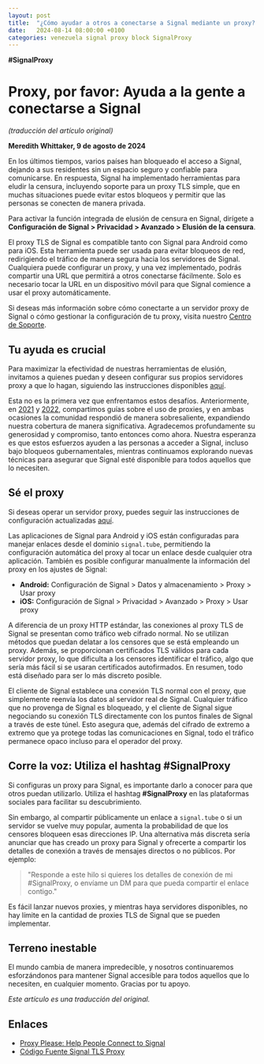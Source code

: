 ```yaml
---
layout: post
title:  "¿Cómo ayudar a otros a conectarse a Signal mediante un proxy? Una guía práctica"
date:   2024-08-14 08:00:00 +0100
categories: venezuela signal proxy block SignalProxy
--- 
```


**\#SignalProxy**

# Proxy, por favor: Ayuda a la gente a conectarse a Signal 
*(traducción del artículo original)* 

**Meredith Whittaker, 9 de agosto de 2024**

En los últimos tiempos, varios países han bloqueado el acceso a Signal, dejando a sus residentes sin un espacio seguro y confiable para comunicarse. En respuesta, Signal ha implementado herramientas para eludir la censura, incluyendo soporte para un proxy TLS simple, que en muchas situaciones puede evitar estos bloqueos y permitir que las personas se conecten de manera privada.

Para activar la función integrada de elusión de censura en Signal, dirígete a **Configuración de Signal > Privacidad > Avanzado > Elusión de la censura**.

El proxy TLS de Signal es compatible tanto con Signal para Android como para iOS. Esta herramienta puede ser usada para evitar bloqueos de red, redirigiendo el tráfico de manera segura hacia los servidores de Signal. Cualquiera puede configurar un proxy, y una vez implementado, podrás compartir una URL que permitirá a otros conectarse fácilmente. Solo es necesario tocar la URL en un dispositivo móvil para que Signal comience a usar el proxy automáticamente.

Si deseas más información sobre cómo conectarte a un servidor proxy de Signal o cómo gestionar la configuración de tu proxy, visita nuestro [Centro de Soporte](https://support.signal.org/hc/en-us/articles/360056052052-Proxy-Support).

## Tu ayuda es crucial

Para maximizar la efectividad de nuestras herramientas de elusión, invitamos a quienes puedan y deseen configurar sus propios servidores proxy a que lo hagan, siguiendo las instrucciones disponibles [aquí](https://github.com/signalapp/Signal-TLS-Proxy).

Esta no es la primera vez que enfrentamos estos desafíos. Anteriormente, en [2021](https://signal.org/blog/help-iran-reconnect/) y [2022](https://signal.org/blog/run-a-proxy/), compartimos guías sobre el uso de proxies, y en ambas ocasiones la comunidad respondió de manera sobresaliente, expandiendo nuestra cobertura de manera significativa. Agradecemos profundamente su generosidad y compromiso, tanto entonces como ahora. Nuestra esperanza es que estos esfuerzos ayuden a las personas a acceder a Signal, incluso bajo bloqueos gubernamentales, mientras continuamos explorando nuevas técnicas para asegurar que Signal esté disponible para todos aquellos que lo necesiten.

## Sé el proxy

Si deseas operar un servidor proxy, puedes seguir las instrucciones de configuración actualizadas [aquí](https://github.com/signalapp/Signal-TLS-Proxy).

Las aplicaciones de Signal para Android y iOS están configuradas para manejar enlaces desde el dominio `signal.tube`, permitiendo la configuración automática del proxy al tocar un enlace desde cualquier otra aplicación. También es posible configurar manualmente la información del proxy en los ajustes de Signal:

- **Android:** Configuración de Signal > Datos y almacenamiento > Proxy > Usar proxy
- **iOS:** Configuración de Signal > Privacidad > Avanzado > Proxy > Usar proxy

A diferencia de un proxy HTTP estándar, las conexiones al proxy TLS de Signal se presentan como tráfico web cifrado normal. No se utilizan métodos que puedan delatar a los censores que se está empleando un proxy. Además, se proporcionan certificados TLS válidos para cada servidor proxy, lo que dificulta a los censores identificar el tráfico, algo que sería más fácil si se usaran certificados autofirmados. En resumen, todo está diseñado para ser lo más discreto posible.

El cliente de Signal establece una conexión TLS normal con el proxy, que simplemente reenvía los datos al servidor real de Signal. Cualquier tráfico que no provenga de Signal es bloqueado, y el cliente de Signal sigue negociando su conexión TLS directamente con los puntos finales de Signal a través de este túnel. Esto asegura que, además del cifrado de extremo a extremo que ya protege todas las comunicaciones en Signal, todo el tráfico permanece opaco incluso para el operador del proxy.

## Corre la voz: Utiliza el hashtag \#SignalProxy

Si configuras un proxy para Signal, es importante darlo a conocer para que otros puedan utilizarlo. Utiliza el hashtag **#SignalProxy** en las plataformas sociales para facilitar su descubrimiento.

Sin embargo, al compartir públicamente un enlace a `signal.tube` o si un servidor se vuelve muy popular, aumenta la probabilidad de que los censores bloqueen esas direcciones IP. Una alternativa más discreta sería anunciar que has creado un proxy para Signal y ofrecerte a compartir los detalles de conexión a través de mensajes directos o no públicos. Por ejemplo:

> "Responde a este hilo si quieres los detalles de conexión de mi #SignalProxy, o envíame un DM para que pueda compartir el enlace contigo."

Es fácil lanzar nuevos proxies, y mientras haya servidores disponibles, no hay límite en la cantidad de proxies TLS de Signal que se pueden implementar.

## Terreno inestable

El mundo cambia de manera impredecible, y nosotros continuaremos esforzándonos para mantener Signal accesible para todos aquellos que lo necesiten, en cualquier momento. Gracias por tu apoyo.

*Este artículo es una traducción del original.*


## Enlaces 
- [Proxy Please: Help People Connect to Signal](https://signal.org/blog/proxy-please/)
- [Código Fuente Signal TLS Proxy](https://github.com/signalapp/Signal-TLS-Proxy)

